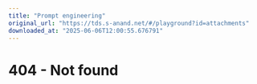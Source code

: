 ```yaml
---
title: "Prompt engineering"
original_url: "https://tds.s-anand.net/#/playground?id=attachments"
downloaded_at: "2025-06-06T12:00:55.676791"
---
```


404 - Not found
===============
